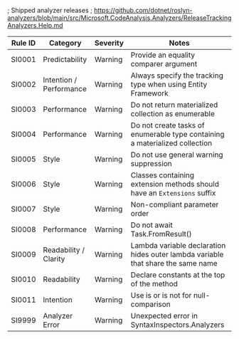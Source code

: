 ; Shipped analyzer releases
; https://github.com/dotnet/roslyn-analyzers/blob/main/src/Microsoft.CodeAnalysis.Analyzers/ReleaseTrackingAnalyzers.Help.md

Rule ID | Category | Severity | Notes
-------|----------------|-------------|-------
SI0001 | Predictability | Warning | Provide an equality comparer argument
SI0002 | Intention / Performance | Warning | Always specify the tracking type when using Entity Framework
SI0003 | Performance | Warning | Do not return materialized collection as enumerable
SI0004 | Performance | Warning | Do not create tasks of enumerable type containing a materialized collection
SI0005 | Style | Warning | Do not use general warning suppression
SI0006 | Style | Warning | Classes containing extension methods should have an `Extensions` suffix
SI0007 | Style | Warning | Non-compliant parameter order
SI0008 | Performance | Warning | Do not await Task.FromResult()
SI0009 | Readability / Clarity | Warning | Lambda variable declaration hides outer lambda variable that share the same name
SI0010 | Readability | Warning | Declare constants at the top of the method
SI0011 | Intention | Warning | Use is or is not for null-comparison
SI9999 | Analyzer Error | Warning | Unexpected error in SyntaxInspectors.Analyzers
